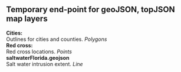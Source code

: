 **Temporary end-point for geoJSON, topJSON map layers**
---
**Cities:**<br>
Outlines for cities and counties.
*Polygons*
<br>
**Red cross:**<br>
Red cross locations.
*Points*
<br>
**saltwaterFlorida.geojson**<br>
Salt water intrusion extent.
*Line*
<br>
